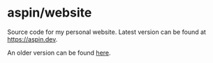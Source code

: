 # aspin/website

Source code for my personal website. Latest version can be found at https://aspin.dev.

An older version can be found [here][1].

[1]: https://github.com/aspin/website/tree/v1
